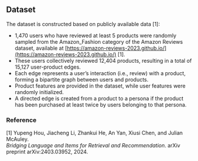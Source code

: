 ## Dataset
The dataset is constructed based on publicly available data [1]:

- 1,470 users who have reviewed at least 5 products were randomly sampled from the Amazon_Fashion category of the Amazon Reviews dataset, available at [https://amazon-reviews-2023.github.io/](https://amazon-reviews-2023.github.io/) [1].
- These users collectively reviewed 12,404 products, resulting in a total of 15,127 user-product edges.
- Each edge represents a user’s interaction (i.e., review) with a product, forming a bipartite graph between users and products.
- Product features are provided in the dataset, while user features were randomly initialized.
- A directed edge is created from a product to a persona if the product has been purchased at least twice by users belonging to that persona.

### Reference

[1] Yupeng Hou, Jiacheng Li, Zhankui He, An Yan, Xiusi Chen, and Julian McAuley.  
*Bridging Language and Items for Retrieval and Recommendation*. arXiv preprint arXiv:2403.03952, 2024.

